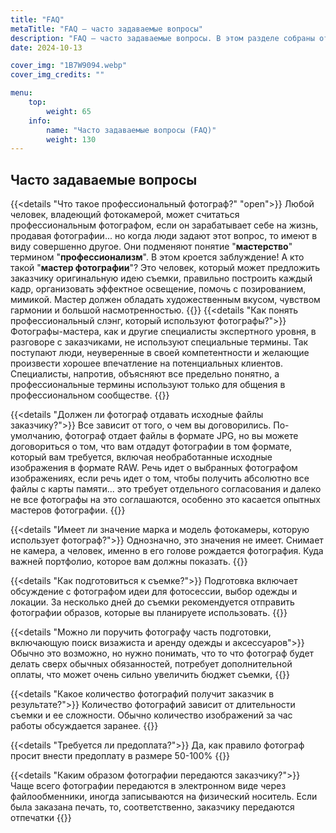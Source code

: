 ```yaml
---
title: "FAQ"
metaTitle: "FAQ — часто задаваемые вопросы"
description: "FAQ — часто задаваемые вопросы. В этом разделе собраны ответы на вопросы, которые чаще всего интересуют людей, которым требуются услуги фотографа."
date: 2024-10-13

cover_img: "1B7W9094.webp"
cover_img_credits: ""

menu:
    top:
        weight: 65
    info:
        name: "Часто задаваемые вопросы (FAQ)"
        weight: 130
---
```


## Часто задаваемые вопросы


{{<details "Что такое профессиональный фотограф?" "open">}}
Любой человек, владеющий фотокамерой, может считаться профессиональным фотографом, если он зарабатывает себе на жизнь, продавая фотографии... но когда люди задают этот вопрос, то имеют в виду совершенно другое. Они подменяют понятие "**мастерство**" термином "**профессионализм**". В этом кроется заблуждение!
А кто такой "**мастер фотографии**"? Это человек, который может предложить заказчику оригинальную идею съемки, правильно построить каждый кадр, организовать эффектное освещение, помочь с позированием, мимикой. Мастер должен обладать художественным вкусом, чувством гармонии и большой насмотренностью.
{{</details>}}
{{<details "Как понять профессиональный слэнг, который используют фотографы?">}}
Фотографы-мастера, как и другие специалисты экспертного уровня, в разговоре с заказчиками, не используют специальные термины. Так поступают люди, неуверенные в своей компетентности и желающие произвести хорошее впечатление на потенциальных клиентов. Специалисты, напротив, объясняют все предельно понятно, а профессиональные термины используют только для общения в профессиональном сообществе.
{{</details>}}

{{<details "Должен ли фотограф отдавать исходные файлы заказчику?">}}
Все зависит от того, о чем вы договорились. По-умолчанию, фотограф отдает файлы в формате JPG, но вы можете договориться о том, что вам отдадут фотографии в том формате, который вам требуется, включая необработанные исходные изображения в формате RAW. Речь идет о выбранных фотографом изображениях, если речь идет о том, чтобы получить абсолютно все файлы с карты памяти... это требует отдельного согласования и далеко не все фотографы на это соглашаются, особенно это касается опытных мастеров фотографии.
{{</details>}}

{{<details "Имеет ли значение марка и модель фотокамеры, которую использует фотограф?">}}
Однозначно, это значения не имеет. Снимает не камера, а человек, именно в его голове рождается фотография. Куда важней портфолио, которое вам должны показать.
{{</details>}}

{{<details "Как подготовиться к съемке?">}}
Подготовка включает обсуждение с фотографом идеи для фотосессии, выбор одежды и локации. За несколько дней до съемки рекомендуется отправить фотографии образов, которые вы планируете использовать.
{{</details>}}

{{<details "Можно ли поручить фотографу часть подготовки, включающую поиск визажиста и аренду одежды и аксессуаров">}}
Обычно это возможно, но нужно понимать, что то что фотограф будет делать сверх обычных обязанностей, потребует дополнительной оплаты, что может очень сильно увеличить бюджет съемки,
{{</details>}}

{{<details "Какое количество фотографий получит заказчик в результате?">}}
Количество фотографий зависит от длительности съемки и ее сложности. Обычно количество изображений за час работы обсуждается заранее.
{{</details>}}

{{<details "Требуется ли предоплата?">}}
Да, как правило фотограф просит внести предоплату в размере 50-100%
{{</details>}}

{{<details "Каким образом фотографии передаются заказчику?">}}
Чаще всего фотографии передаются в электронном виде через файлообменники, иногда записываются на физический носитель. Если была заказана печать, то, соответственно, заказчику передаются отпечатки
{{</details>}}